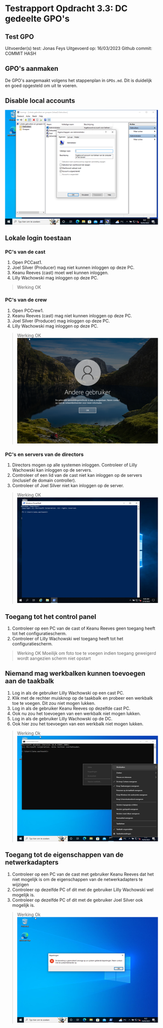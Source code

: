# Testrapport Opdracht 3.3: DC gedeelte GPO's

## Test GPO

Uitvoerder(s) test: Jonas Feys
Uitgevoerd op: 16/03/2023
Github commit:  COMMIT HASH

## GPO's aanmaken

De GPO's aangemaakt volgens het stappenplan in `GPOs.md`.
Dit is duidelijk en goed opgesteld om uit te voeren.

## Disable local accounts

![Disable local](../Images/testen/disable_local_lusrmgr.png?raw=true "Disable local")

## Lokale login toestaan

### PC's van de cast

1. Open PCCast1.
2. Joel Silver (Producer) mag niet kunnen inloggen op deze PC.
3. Keanu Reeves (cast) moet wel kunnen inloggen.
4. Lilly Wachowski mag inloggen op deze PC.

> Werking OK

### PC's van de crew

1. Open PCCrew1.
2. Keanu Reeves (cast) mag niet kunnen inloggen op deze PC.
3. Joel Silver (Producer) mag inloggen op deze PC.
4. Lilly Wachowski mag inloggen op deze PC.

> Werking OK
![Login cast op crew](../Images/testen/Login_cast_op_crew_niet_toegestaan.png?raw=true "Login cast op crew")

### PC's en servers van de directors

1. Directors mogen op alle systemen inloggen. Controleer of Lilly Wachowski kan inloggen op de servers.
2. Controleer of een lid van de cast niet kan inloggen op de servers (inclusief de domain controller).
3. Controleer of Joel Silver niet kan inloggen op de server.

> Werking OK
![Login server](../Images/testen/director_logon_server.png?raw=true "Login server")


## Toegang tot het control panel

1. Controleer op een PC van de cast of Keanu Reeves geen toegang heeft tot het configuratiescherm.
2. Controleer of Lilly Wachowski wel toegang heeft tot het configuratiescherm.

> Werking OK
> Moeilijk om foto toe te voegen indien toegang geweigerd wordt aangezien scherm niet opstart

## Niemand mag werkbalken kunnen toevoegen aan de taakbalk

1. Log in als de gebruiker Lilly Wachowski op een cast PC.
2. Klik met de rechter muisknop op de taakbalk en probeer een werkbalk toe te voegen. Dit zou niet mogen lukken.
3. Log in als de gebruiker Keanu Reeves op dezelfde cast PC.
4. Ook nu zou het toevoegen van een werkbalk niet mogen lukken.
5. Log in als de gebruiker Lilly Wachowski op de DC.
6. Ook hier zou het toevoegen van een werkbalk niet mogen lukken.

> Werking Ok
![Werkbalk](../Images/testen/werkbalk_niet_mogelijk.png?raw=true "Geen toegang tot werkbalk")


## Toegang tot de eigenschappen van de netwerkadapters

1. Controleer op een PC van de cast met gebruiker Keanu Reeves dat het niet mogelijk is om de eigenschappen van de netwerkadapters te wijzigen
2. Controleer op dezelfde PC of dit met de gebruiker Lilly Wachowski wel mogelijk is.
3. Controleer op dezelfde PC of dit met de gebruiker Joel Silver ook mogelijk is.

> Werking Ok
![LAN adapter](../Images/testen/toegang_lan_adapter.png?raw=true "Lan adapter geen toegang")